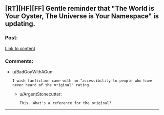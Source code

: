 ## [RT][HF][FF] Gentle reminder that "The World is Your Oyster, The Universe is Your Namespace" is updating.

### Post:

[Link to content](http://archiveofourown.org/works/3808279/chapters/8485900)

### Comments:

- u/BadGoyWithAGun:
  ```
  I wish fanfiction came with an "accessibility to people who have never heard of the original" rating.
  ```

  - u/ArgentStonecutter:
    ```
    This. What's a reference for the original?
    ```

---

